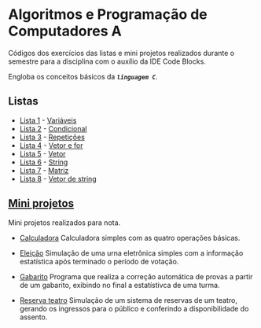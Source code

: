 # Algoritmos e Programação de Computadores A

Códigos dos exercícios das listas e mini projetos realizados durante o semestre para a disciplina com o auxílio da IDE Code Blocks.

Engloba os conceitos básicos da ***```linguagem C```***.

## Listas
* [Lista 1](/Exercícios%20APC%20A/Lista%201%20Variáveis/Laboratorio+-+APC+A+-+tipos+variaveis+E+e+S+v02.pdf) - [Variáveis](/Exercícios%20APC%20A/Lista%201%20Variáveis/)
* [Lista 2](/Exercícios%20APC%20A/Lista%202%20Condicional/Laboratorio+-+condicional.pdf) - [Condicional](/Exercícios%20APC%20A/Lista%202%20Condicional/)
* [Lista 3](/Exercícios%20APC%20A/Lista%203%20Repetições/Exercycios2+-+while+e+do+FEC.pdf) - [Repetições](/Exercícios%20APC%20A/Lista%203%20Repetições/)
* [Lista 4](/Exercícios%20APC%20A/Lista%204%20Vetor%20e%20for/Exercycios+vetor+e+for+FEC+2019.pdf) - [Vetor e for](/Exercícios%20APC%20A/Lista%204%20Vetor%20e%20for/)
* [Lista 5](/Exercícios%20APC%20A/Lista%205%20vetor/Laboratorio+vetor+APC+A.pdf) - [Vetor](/Exercícios%20APC%20A/Lista%205%20vetor/)
* [Lista 6](/Exercícios%20APC%20A/Lista%206%20string/Laboratorio+-+string+APC+A+2019.pdf) - [String](/Exercícios%20APC%20A/Lista%206%20string/)
* [Lista 7](/Exercícios%20APC%20A/Lista%207%20matriz/Laboratorio+Matriz+APC+A.pdf) - [Matriz](/Exercícios%20APC%20A/Lista%207%20matriz/)
* [Lista 8](/Exercícios%20APC%20A/Lista%208%20vetor%20de%20string/Laboratorio+String+e+Vetor+de+String.pdf) - [Vetor de string](/Exercícios%20APC%20A/Lista%208%20vetor%20de%20string/)
## [Mini projetos](/Exercícios%20APC%20A/Mini%20projetos)
Mini projetos realizados para nota.

* [Calculadora](/Exercícios%20APC%20A/Mini%20projetos/Calculadora)
Calculadora simples com as quatro operações básicas.

* [Eleição](/Exercícios%20APC%20A/Mini%20projetos/Eleição)
Simulação de uma urna eletrônica simples com a informação estatística após terminado o período de votação.

* [Gabarito](/Exercícios%20APC%20A/Mini%20projetos/Gabarito)
Programa que realiza a correção automática de provas a partir de um gabarito, exibindo no final a estatístivca de uma turma.

* [Reserva teatro](/Exercícios%20APC%20A/Mini%20projetos/Reserva%20Teatro)
Simulação de um sistema de reservas de um teatro, gerando os ingressos para o público e conferindo a disponibilidade do assento.